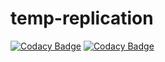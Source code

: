 # temp-replication
[![Codacy Badge](https://app.codacy.com/project/badge/Grade/6603423415a84019ac6d364526d704c6)](https://app.codacy.com/gh/Saurabhkr952/temp-replication/dashboard?utm_source=gh&utm_medium=referral&utm_content=&utm_campaign=Badge_grade)
[![Codacy Badge](https://app.codacy.com/project/badge/Coverage/6603423415a84019ac6d364526d704c6)](https://app.codacy.com/gh/Saurabhkr952/temp-replication/dashboard?utm_source=gh&utm_medium=referral&utm_content=&utm_campaign=Badge_coverage)

#
